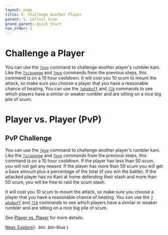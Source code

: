 ```yaml
---
layout: page
title: 5. Challenge Another Player
parent: 5. Collect Scum
grand_parent: Quick Start
nav_order: 5
---
```

# Challenge a Player
You can use the [`?pvp`](/docs/commands/#pvp) command to challenge another
player's rumbler kani. Like the [`?scavenge`](/docs/commands/#scavenge) and
[`?pve`](/docs/commands/#pve) commands from the previous steps, this command is
on a 10 hour cooldown. It will cost you 10 scum to mount the attack, so make
sure you choose a player that you have a reasonable chance of beating. You can
use the [`?whobuff`](/docs/commands/#whobuff) and [`?lb`](/docs/commands/#lb)
commands to see which players have a similar or weaker rumbler and are sitting
on a nice big pile of scum.

# Player vs. Player (PvP)

## PvP Challenge
You can use the [`?pvp`](/docs/commands/#pvp) command to challenge another
player's rumbler kani. Like the [`?scavenge`](/docs/commands/#scavenge) and
[`?pve`](/docs/commands/#pve) commands from the previous steps, this command is
on a 10 hour cooldown. If the player has less than 50 scum, you will not get
any reward. If the player has more than 50 scum you will get a base amount plus
a percentage of the total (if you win the battle). If the attacked player has
no Kani at home defending their stash and more than 50 scum, you will be free
to raid the scum stash.

It will cost you 10 scum to mount the attack, so make sure you choose a player
that you have a reasonable chance of beating. You can use the
[`?whobuff`](/docs/commands/#whobuff) and [`?lb`](/docs/commands/#lb) commands
to see which players have a similar or weaker rumbler and are sitting on a nice
big pile of scum.



See [Player vs. Player](/docs/gameplay/pvp) for more details.

[Next: Explore](/docs/quick-start/6-explore){: .btn .btn-blue }

